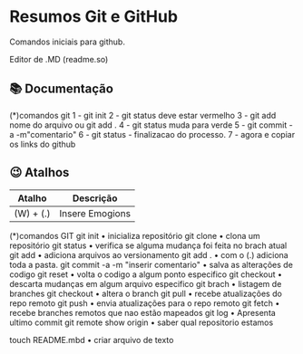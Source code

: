 
# Resumos Git e GitHub

Comandos iniciais para github.

Editor de .MD  (readme.so)

## 📚 Documentação
(*)comandos git
1 - git init
2 - git status deve estar vermelho
3 - git add nome do arquivo ou git add .
4 - git status muda para verde
5 - git commit - a -m"comentario"
6 - git status  -  finalizacao do processo.
7 - agora e copiar os links do github


## 😉 Atalhos

| Atalho | Descrição |
|--------|-----------|
|(W) + (.) | Insere Emogions |


(*)comandos GIT
git init • inicializa repositório
git clone • clona um repositório
git status • verifica se alguma mudança foi feita no brach atual
git add • adiciona arquivos ao versionamento
git add . • com o (.) adiciona toda a pasta.
git commit -a -m "inserir comentario" • salva as alterações de codigo
git reset • volta o codigo a algum ponto especifico
git checkout • descarta mudanças em algum arquivo especifico
git brach • listagem de branches
git checkout • altera o branch
git pull • recebe atualizações do repo remoto
git push • envia atualizações para o repo remoto
git fetch • recebe branches remotos que nao estão mapeados
git log • Apresenta ultimo commit
git remote show origin • saber qual repositorio estamos



touch README.mbd • criar arquivo de texto